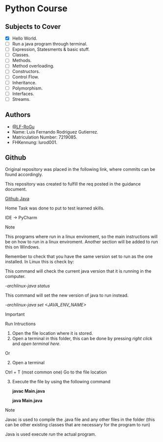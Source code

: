 # Python Course

## Subjects to Cover
- [x] Hello World.
- [ ] Run a java program through terminal.
- [ ] Expression, Statesments & basic stuff.
- [ ] Classes.
- [ ] Methods.
- [ ] Method overloading.
- [ ] Constructors.
- [ ] Control Flow.
- [ ] Inheritance.
- [ ] Polymorphism.
- [ ] Interfaces.
- [ ] Streams.

## Authors

- [@LF-RoGu](https://github.com/LF-RoGu)
- Name: Luis Fernando Rodriguez Gutierrez.
- Matriculation Number: 7219085.
- FHKennung: lurod001.
## Github

Original repository was placed in the following link, where commits can be found accordingly.

This repository was created to fulfill the req posted in the guidance document.

[Github Java](https://github.com/LF-RoGu/Java)

Home Task was done to put to test learned skills.

IDE -> PyCharm

> [!Note]
> This programs where run in a linux enviroment, so the main instructions will be on how to run in a linux enviroment.
> Another section will be added to run this on Windows.
>
> Remember to check that you have the same version set to run as the one installed.
> In Linux this is check by:
>
> This command will check the current java version that it is running in the computer.
> 
> -*archlinux-java status*
> 
> This command will set the new version of java to run instead.
>
> -*archlinux-java set <JAVA_ENV_NAME>*

> [!IMPORTANT]
> Run Intructions
> 1. Open the file location where it is stored.
> 2. Open a terminal in this folder, this can be done by pressing *right click* and *open terminal here*.
>
> Or
>
> 2. Open a terminal
>    
>   Ctrl + T (most common one)
>   Go to the file location
> 
> 3. Execute the file by using the following command
>
>    **javac Main.java**
>    
>    **java Main.java**

> [!Note]
> Javac is used to compile the .java file and any other files in the folder (this can be other existing classes that are necessary for the program to run)
> 
> Java is used execute *run* the actual program.
